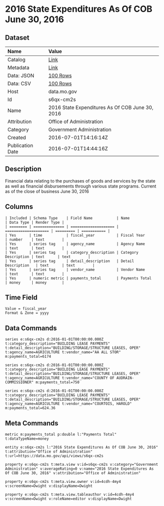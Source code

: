# 2016 State Expenditures As Of COB June 30, 2016

## Dataset

| Name | Value |
| :--- | :---- |
| Catalog | [Link](https://catalog.data.gov/dataset/2016-state-expenditures-as-of-cob-june-30-2016) |
| Metadata | [Link](https://data.mo.gov/api/views/s6qx-cm2s) |
| Data: JSON | [100 Rows](https://data.mo.gov/api/views/s6qx-cm2s/rows.json?max_rows=100) |
| Data: CSV | [100 Rows](https://data.mo.gov/api/views/s6qx-cm2s/rows.csv?max_rows=100) |
| Host | data.mo.gov |
| Id | s6qx-cm2s |
| Name | 2016 State Expenditures As Of COB June 30, 2016 |
| Attribution | Office of Administration |
| Category | Government Administration |
| Created | 2016-07-01T14:16:14Z |
| Publication Date | 2016-07-01T14:44:16Z |

## Description

Financial data relating to the purchases of goods and services by the state as well as financial disbursements through various state programs. Current as of the close of business June 30, 2016

## Columns

```ls
| Included | Schema Type    | Field Name           | Name                 | Data Type | Render Type |
| ======== | ============== | ==================== | ==================== | ========= | =========== |
| Yes      | time           | fiscal_year          | Fiscal Year          | number    | text        |
| Yes      | series tag     | agency_name          | Agency Name          | text      | text        |
| Yes      | series tag     | category_description | Category Description | text      | text        |
| Yes      | series tag     | detail_description   | Detail Description   | text      | text        |
| Yes      | series tag     | vendor_name          | Vendor Name          | text      | text        |
| Yes      | numeric metric | payments_total       | Payments Total       | money     | money       |
```

## Time Field

```ls
Value = fiscal_year
Format & Zone = yyyy
```

## Data Commands

```ls
series e:s6qx-cm2s d:2016-01-01T00:00:00.000Z t:category_description="BUILDING LEASE PAYMENTS" t:detail_description="BUILDING/STORAGE/STRUCTURE LEASES, OPER" t:agency_name=AGRICULTURE t:vendor_name="AA ALL STOR" m:payments_total=6174

series e:s6qx-cm2s d:2016-01-01T00:00:00.000Z t:category_description="BUILDING LEASE PAYMENTS" t:detail_description="BUILDING/STORAGE/STRUCTURE LEASES, OPER" t:agency_name=AGRICULTURE t:vendor_name="COUNTY OF AUDRAIN-COMMISSIONER" m:payments_total=750

series e:s6qx-cm2s d:2016-01-01T00:00:00.000Z t:category_description="BUILDING LEASE PAYMENTS" t:detail_description="BUILDING/STORAGE/STRUCTURE LEASES, OPER" t:agency_name=AGRICULTURE t:vendor_name="COURTOIS, HAROLD" m:payments_total=624.36
```

## Meta Commands

```ls
metric m:payments_total p:double l:"Payments Total" t:dataTypeName=money

entity e:s6qx-cm2s l:"2016 State Expenditures As Of COB June 30, 2016" t:attribution="Office of Administration" t:url=https://data.mo.gov/api/views/s6qx-cm2s

property e:s6qx-cm2s t:meta.view v:id=s6qx-cm2s v:category="Government Administration" v:averageRating=0 v:name="2016 State Expenditures As Of COB June 30, 2016" v:attribution="Office of Administration"

property e:s6qx-cm2s t:meta.view.owner v:id=4cdh-4my4 v:screenName=Dwight v:displayName=Dwight

property e:s6qx-cm2s t:meta.view.tableauthor v:id=4cdh-4my4 v:screenName=Dwight v:roleName=editor v:displayName=Dwight
```